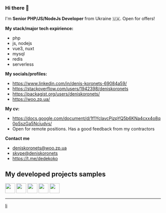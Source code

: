 ### Hi there 👋

I'm **Senior PHP/JS/NodeJs Developer** from Ukraine 🇺🇦. Open for offers! 

**My stack/major tech expirience:**
- php
- js, nodejs
- vue3, nuxt
- mysql
- redis
- serverless

**My socials/profiles:**
- https://www.linkedin.com/in/denis-koronets-69084a59/
- https://stackoverflow.com/users/1942398/deniskoronets
- https://packagist.org/users/deniskoronets/
- https://woo.zp.ua/

**My cv:**
- https://docs.google.com/document/d/1f1YclavcPjzpYQ5b6KNa4cxx4o8q0pSszGa5Nciudvs/
- Open for remote positions. Has a good feedback from my contractors 

**Contact me**
- deniskoronets@woo.zp.ua
- <a href="skype:deniskoronets?chat">skype@deniskoronets</a>
- https://t.me/dedekoko


## My developed projects samples
<a href="https://mobicard.com.ua/"><img src="https://mobicard.com.ua/favicon.svg" width="32"></a> 
<a href="https://busyb.com.ua/"><img src="https://busyb.com.ua/favicon.svg" width="32"></a>
<a href="https://woo.zp.ua/"><img src="https://woo.zp.ua/wp-content/uploads/2024/02/cropped-Woo-192x192.png" width="32"></a>
<a href="https://pc-info.com.ua/"><img src="https://pc-info.com.ua/favicon.svg" width="32"></a>
<a href="https://linktrust.com.ua/"><img src="https://linktrust.com.ua/linktrust.svg" width="32"></a>

<hr>
<a href="https://docs.google.com/spreadsheets/d/e/2PACX-1vRj70fXWkc3VsqeQkFWNzaiNixGXF1qfcskjYhHvJ9Au_egitTGcStJj-3PTG-Y5iXUDOKM-fquEuXM/pubhtml">li</a>
